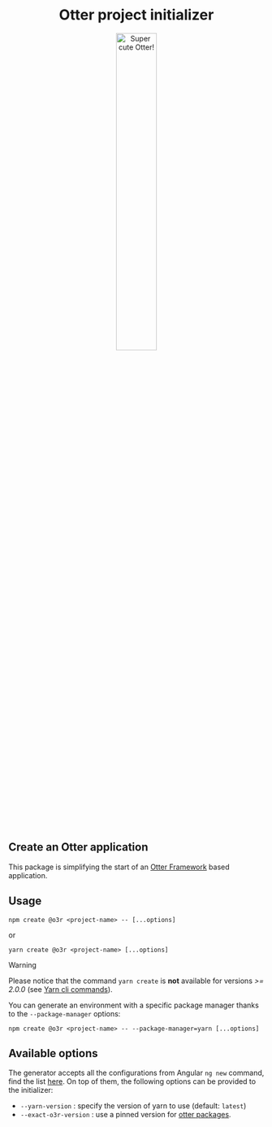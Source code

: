 <h1 align="center">Otter project initializer</h1>
<p align="center">
  <img src="https://raw.githubusercontent.com/AmadeusITGroup/otter/main/assets/logo/otter.png" alt="Super cute Otter!" width="40%"/>
</p>

## Create an Otter application

This package is simplifying the start of an [Otter Framework](https://github.com/AmadeusITGroup/otter) based application.

## Usage

```shell
npm create @o3r <project-name> -- [...options]
```

or

```shell
yarn create @o3r <project-name> [...options]
```

> [!WARNING]
> Please notice that the command `yarn create` is **not** available for versions *>= 2.0.0* (see [Yarn cli commands](https://yarnpkg.com/cli)).

You can generate an environment with a specific package manager thanks to the `--package-manager` options:

```shell
npm create @o3r <project-name> -- --package-manager=yarn [...options]
```

## Available options

The generator accepts all the configurations from Angular `ng new` command, find the list [here](https://angular.io/cli/new#options).
On top of them, the following options can be provided to the initializer:

- `--yarn-version` : specify the version of yarn to use (default: `latest`)
- `--exact-o3r-version` : use a pinned version for [otter packages](https://github.com/AmadeusITGroup/otter/blob/main/docs/README.md).
